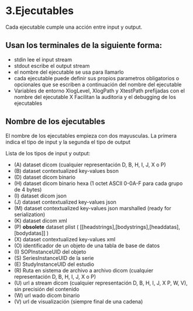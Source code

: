 # 3.Ejecutables

Cada ejecutable cumple una acción entre input y output.

## Usan los terminales de la siguiente forma:

- stdin lee el input stream
- stdout escribe el output stream
- el nombre del ejecutable se usa para llamarlo
- cada ejecutable puede definir sus propios parametros obligatorios o opcionales que se escriben a continuación del nombre del ejecutable
- Variables de entorno XlogLevel, XlogPath y XtestPath prefijadas con el nombre del ejecutable X Facilitan la auditoria y el debugging de los ejecutables

## Nombre de los ejecutables
El nombre de los ejecutables empieza con dos mayusculas. La primera indica el tipo de input y la segunda el tipo de output

Lista de los tipos de input y output:
-    (A) dataset dicom (cualquier representación D, B, H, I, J, X o P)
-    (B) dataset contextualized key-values bson
-    (D) dataset dicom binario
-    (H) dataset dicom binario hexa (1 octet ASCII 0-0A-F para cada grupo de 4 bytes)
-    (I) dataset dicom json
-    (J) dataset contextualized key-values json
-    (M) dataset contextualized key-values json marshalled (ready for serialization)
-    (K) dataset dicom xml
-    (P) **obsolete** dataset plist ( [[headstrings],[bodystrings],[headdatas],[bodydatas]] )
-    (X) dataset contextualized key-values xml
-    (O) identificador de un objeto de una tabla de base de datos
-    (I) SOPInstanceUID del objeto
-    (S) SeriesInstanceUID de la serie
-    (E) StudyInstanceUID del estudio
-    (R) Ruta en sistema de archivo a archivo dicom (cualquier representación D, B, H, I, J, X o P)
-    (U) url a stream dicom (cualquier representación D, B, H, I, J, X P, W, V), sin precisión del contenido
-    (W) url wado dicom binario
-    (V) url de visualización (siempre final de una cadena)
